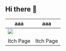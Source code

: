 ## Hi there 👋

<table>
  <thead>
    <tr>
      <th width="50%"><a>aaa</a></th>
      <th width="50%"><a>aaa</a></th>
    </tr>
  </thead>
  <tbody>
    <tr>
      <td><img src="https://github.com/christophermrcl/christophermrcl/blob/main/img/soulshot.gif"/></td>
      <td><img></td>
    </tr>
    <tr>
      <td valign="text-top"></td>
      <td valign="text-top"></td>
    </tr>
    <tr>
      <td><a>Itch Page</td>
      <td><a>Itch Page</td>
    </tr>
  </tbody>
</table>
